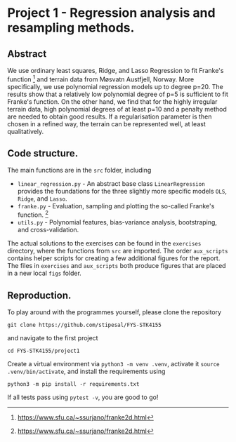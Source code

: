 # Project 1 - Regression analysis and resampling methods.

## Abstract

We use ordinary least squares, Ridge, and Lasso Regression to fit Franke's function [^1] and terrain data from Møsvatn Austfjell, Norway. More specifically, we use polynomial regression models up to degree p=20. The results show that a relatively low polynomial degree of p=5 is sufficient to fit Franke's function. On the other hand, we find that for the highly irregular terrain data, high polynomial degrees of at least p=10 and a penalty method are needed to obtain good results. If a regularisation parameter is then chosen in a refined way, the terrain can be represented well, at least qualitatively.

[^1]: https://www.sfu.ca/~ssurjano/franke2d.html


## Code structure.

The main functions are in the `src` folder, including
- `linear_regression.py` - An abstract base class `LinearRegression` provides the foundations for the three slightly more specific models `OLS`, `Ridge`, and `Lasso`.
- `franke.py` - Evaluation, sampling and plotting the so-called Franke's function. [^1]
- `utils.py` - Polynomial features, bias-variance analysis, bootstraping, and cross-validation.

The actual solutions to the exercises can be found in the `exercises` directory, where the functions from `src` are imported. 
The order `aux_scripts` contains helper scripts for creating a few additional figures for the report.
The files in `exercises` and `aux_scripts` both produce figures that are placed in a new local `figs` folder.


## Reproduction.
To play around with the programmes yourself, please clone the repository

```
git clone https://github.com/stipesal/FYS-STK4155
```
and navigate to the first project 
```
cd FYS-STK4155/project1
```
Create a virtual environment via `python3 -m venv .venv`, activate it `source .venv/bin/activate`, and install the requirements using
```
python3 -m pip install -r requirements.txt
```
If all tests pass using `pytest -v`, you are good to go!

